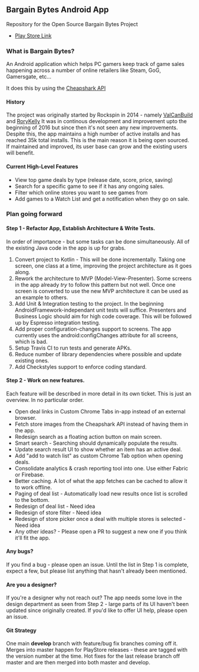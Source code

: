 ## Bargain Bytes Android App
Repository for the Open Source Bargain Bytes Project

- [Play Store Link](https://play.google.com/store/apps/details?id=com.rockspin.bargainbits)

### What is Bargain Bytes?

An Android application which helps PC gamers keep track of game sales happening across a number of online retailers like Steam, GoG, Gamersgate, etc...

It does this by using the [Cheapshark API](http://www.cheapshark.com/api/)

#### History

The project was originally started by Rockspin in 2014 - namely [ValCanBuild](https://github.com/ValCanBuild) and [RoryKelly](https://github.com/RoryKelly) 
It was in continous development and improvement upto the beginning of 2016 but since then it's not seen any new improvements.
Despite this, the app maintains a high number of active installs and has reached 35k total installs. This is the main reason it is being open sourced. If maintained and improved, its user base can grow and the existing users will benefit.

#### Current High-Level Features
- View top game deals by type (release date, score, price, saving)
- Search for a specific game to see if it has any ongoing sales.
- Filter which online stores you want to see games from
- Add games to a Watch List and get a notification when they go on sale.

### Plan going forward

#### Step 1 - Refactor App, Establish Architecture & Write Tests.
In order of importance - but some tasks can be done simultaneously. All of the existing Java code in the app is up for grabs. 
1. Convert project to Kotlin - This will be done incrementally. Taking one screen, one class at a time, improving the project architecture as it goes along.
2. Rework the architecture to MVP (Model-View-Presenter). Some screens in the app already *try* to follow this pattern but not well. Once one screen is converted to use the new MVP architecture it can be used as an example to others.
3. Add Unit & Integration testing to the project. In the beginning AndroidFramework-independant unit tests will suffice. Presenters and Business Logic should aim for high code coverage. This will be followed up by Espresso integration testing.
4. Add proper configuration-changes support to screens. The app currently uses the android:configChanges attribute for all screens, which is bad.
5. Setup Travis CI to run tests and generate APKs.
6. Reduce number of library dependencies where possible and update existing ones.
7. Add Checkstyles support to enforce coding standard.

#### Step 2 - Work on new features. 
Each feature will be described in more detail in its own ticket. This is just an overview. In no particular order.
* Open deal links in Custom Chrome Tabs in-app instead of an external browser.
* Fetch store images from the Cheapshark API instead of having them in the app.
* Redesign search as a floating action button on main screen. 
* Smart search - Searching should dynamically populate the results.
* Update search result UI to show whether an item has an active deal.
* Add "add to watch list" as custom Chrome Tab option when opening deals.
* Consolidate analytics & crash reporting tool into one. Use either Fabric or Firebase.
* Better caching. A lot of what the app fetches can be cached to allow it to work offline.
* Paging of deal list - Automatically load new results once list is scrolled to the bottom.
* Redesign of deal list - Need idea
* Redesign of store filter - Need idea
* Redesign of store picker once a deal with multiple stores is selected - Need idea
* Any other ideas? - Please open a PR to suggest a new one if you think it'll fit the app.

#### Any bugs?
If you find a bug - please open an issue. Until the list in Step 1 is complete, expect a few, but please list anything that hasn't already been mentioned.

#### Are you a designer?
If you're a designer why not reach out? The app needs some love in the design department as seen from Step 2 - large parts of its UI haven't been updated since originally created. If you'd like to offer UI help, please open an issue.

#### Git Strategy
One main **develop** branch with feature/bug fix branches coming off it. Merges into master happen for PlayStore releases - these are tagged with the version number at the time. Hot fixes for the last release branch off master and are then merged into both master and develop. 
